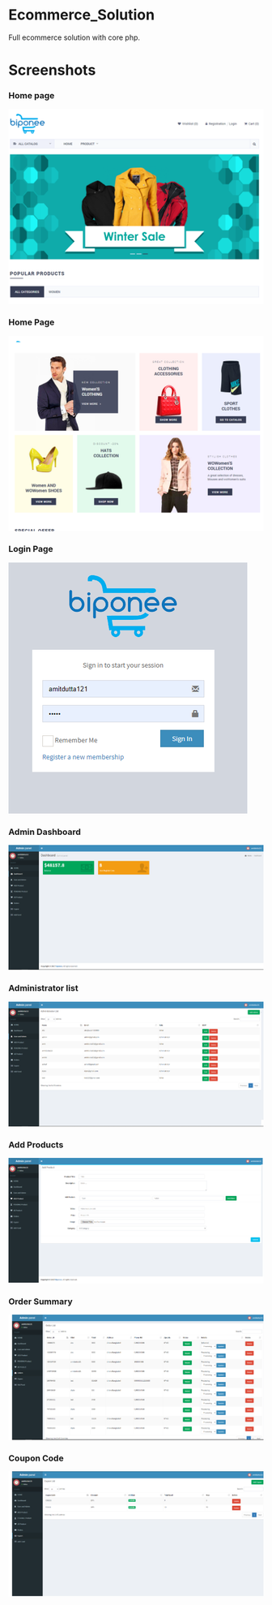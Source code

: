 # Ecommerce_Solution
Full ecommerce solution with core php.

# Screenshots
### Home page
![](https://github.com/Amitdutta121/Ecommerce_Solution/blob/master/uploads/1.png)
### Home Page
![](https://github.com/Amitdutta121/Ecommerce_Solution/blob/master/uploads/2.png)
### Login Page
![](https://github.com/Amitdutta121/Ecommerce_Solution/blob/master/uploads/3.png)
### Admin Dashboard
![](https://github.com/Amitdutta121/Ecommerce_Solution/blob/master/uploads/4.png)
### Administrator list
![](https://github.com/Amitdutta121/Ecommerce_Solution/blob/master/uploads/5.png)
### Add Products
![](https://github.com/Amitdutta121/Ecommerce_Solution/blob/master/uploads/6.png)
### Order Summary
![](https://github.com/Amitdutta121/Ecommerce_Solution/blob/master/uploads/7.png)
### Coupon Code
![](https://github.com/Amitdutta121/Ecommerce_Solution/blob/master/uploads/8.png)
